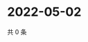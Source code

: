 # 2022-05-02

共 0 条

<!-- BEGIN WEIBO -->
<!-- 最后更新时间 Mon May 02 2022 12:50:30 GMT+0800 (China Standard Time) -->

<!-- END WEIBO -->
